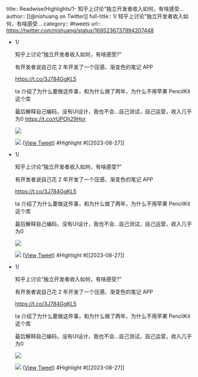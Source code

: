 title:: Readwise/Highlights/1- 知乎上讨论“独立开发者收入如何，有啥感受...
author:: [[@nishuang on Twitter]]
full-title:: 1/ 知乎上讨论“独立开发者收入如何，有啥感受...
category:: #tweets
url:: https://twitter.com/nishuang/status/1695236737994207448

- 1/
  
  知乎上讨论“独立开发者收入如何，有啥感受?”
  
  有开发者说自己花 2 年开发了一个压感、渐变色的笔记 APP
  
  https://t.co/3J784GgKL5
  
  ta 介绍了为什么要做这件事，和为什么做了两年，为什么不用苹果 PencilKit 这个库
  
  最后解释自己编码，没有UI设计，我也不会…自己测试，自己运营，收入几乎为0 https://t.co/rUPOh29Hor 
  
  ![](https://pbs.twimg.com/media/F4awb-yXQAAS2vg.jpg) 
  
  ![](https://pbs.twimg.com/media/F4awb-zX0AA2Pkx.jpg) ([View Tweet](https://twitter.com/nishuang/status/1695236737994207448)) #Highlight #[[2023-08-27]]
- 1/
  
  知乎上讨论“独立开发者收入如何，有啥感受?”
  
  有开发者说自己花 2 年开发了一个压感、渐变色的笔记 APP
  
  https://t.co/3J784GgKL5
  
  ta 介绍了为什么要做这件事，和为什么做了两年，为什么不用苹果 PencilKit 这个库
  
  最后解释自己编码，没有UI设计，我也不会…自己测试，自己运营，收入几乎为0 
  
  ![](https://pbs.twimg.com/media/F4awb-yXQAAS2vg.jpg) 
  
  ![](https://pbs.twimg.com/media/F4awb-zX0AA2Pkx.jpg) ([View Tweet](https://twitter.com/nishuang/status/1695236737994207448)) #Highlight #[[2023-08-27]]
- 1/
  
  知乎上讨论“独立开发者收入如何，有啥感受?”
  
  有开发者说自己花 2 年开发了一个压感、渐变色的笔记 APP
  
  https://t.co/3J784GgKL5
  
  ta 介绍了为什么要做这件事，和为什么做了两年，为什么不用苹果 PencilKit 这个库
  
  最后解释自己编码，没有UI设计，我也不会…自己测试，自己运营，收入几乎为0 
  
  ![](https://pbs.twimg.com/media/F4awb-yXQAAS2vg.jpg) 
  
  ![](https://pbs.twimg.com/media/F4awb-zX0AA2Pkx.jpg) ([View Tweet](https://twitter.com/nishuang/status/1695236737994207448)) #Highlight #[[2023-08-27]]